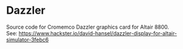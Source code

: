 # Dazzler
Source code for Cromemco Dazzler graphics card for Altair 8800.<BR>
See: https://www.hackster.io/david-hansel/dazzler-display-for-altair-simulator-3febc6

